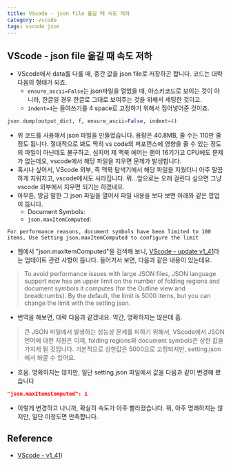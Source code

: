 ```yaml
---
title: VScode - json file 옮길 때 속도 저하
category: vscode 
tags: vscode json 
---
```


## VScode - json file 옮길 때 속도 저하

- VScode에서 data를 다룰 때, 중간 값을 json file로 저장하곤 합니다. 코드는 대략 다음의 형태가 되죠.
  - `ensure_ascii=False`는 json파일을 열었을 때, 아스키코드로 보이는 것이 아니라, 한글일 경우 한글로 그대로 보여주는 것을 위해서 세팅한 것이고.
  - `indent=4`는 들여쓰기를 4 space로 고정하기 위해서 집어넣어준 것이죠.

```python
json.dump(output_dict, f, ensure_ascii=False, indent=4)
```

- 위 코드를 사용해서 json 파일을 만들었습니다. 용량은 40.8MB, 줄 수는 110만 줄 정도 됩니다. 절대적으로 봐도 딱히 vs code의 퍼포먼스에 영향을 줄 수 있는 정도의 파일이 아닌데도 불구하고, 심지어 제 맥북 에어는 램이 16기가고 CPU에도 문제가 없는데오, vscode에서 해당 파일을 지우면 문제가 발생합니다.
- 혹시나 싶어서, VScode 외부, 즉 맥북 탐색기에서 해당 파일을 지웠더니 아주 말끔하게 지워지고, vscode에서도 사라집니다. 뭐...앞으로는 오래 걸린다 싶으면 그냥 vscode 외부에서 지우면 되기는 하겠네요.
- 아무튼, 방금 말한 그 json 파일을 열어서 파일 내용을 보다 보면 아래와 같은 팝업이 뜹니다.
  - Document Symbols: 
  - `json.maxItemComputed`: 

```plaintext
For performance reasons, document symbols have been limited to 100 items, Use Setting json.maxItemComputed to configure the limit
```

- 웹에서 "json.maxItemComputed"을 검색해 보니, [VScode - update v1_41](https://code.visualstudio.com/updates/v1_41)라는 업데이트 관련 사항이 뜹니다. 들어가서 보면, 다음과 같은 내용이 있는데요.

> To avoid performance issues with large JSON files, JSON language support now has an upper limit on the number of folding regions and document symbols it computes (for the Outline view and breadcrumbs). By the default, the limit is 5000 items, but you can change the limit with the setting json.

- 번역을 해보면, 대략 다음과 같겠네요. 약간, 명확하지는 않은데 흠.

> 큰 JSON 파일에서 발생하는 성능상 문제를 피하기 위해서, VScode에서 JSON 언어에 대한 지원은 이제, folding regions와 document symbols은 상한 값을 가지게 될 것입니다. 기본적으로 상한값은 5000으로 고정되지만, setting.json에서 바꿀 수 있어요. 

- 흐음. 명확하지는 않지만, 일단 setting.json 파일에서 값을 다음과 같이 변경해 봤습니다

```json
"json.maxItemsComputed": 1
```

- 이렇게 변경하고 나니까, 확실히 속도가 아주 빨라졌습니다. 뭐, 아주 명쾌하지는 않지만, 일단 이정도면 만족합니다. 

## Reference

- [VScode - v1_41](https://code.visualstudio.com/updates/v1_41))
